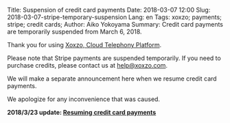 Title: Suspension of credit card payments
Date: 2018-03-07 12:00
Slug: 2018-03-07-stripe-temporary-suspension
Lang: en
Tags: xoxzo; payments; stripe; credit cards; 
Author: Aiko Yokoyama
Summary: Credit card payments are temporarily suspended from March 6, 2018.

Thank you for using [Xoxzo, Cloud Telephony Platform](https://www.xoxzo.com/en/).

Please note that Stripe payments are suspended temporarily. 
If you need to purchase credits, please contact us at help@xoxzo.com.

We will make a separate announcement here when we resume credit card payments.

We apologize for any inconvenience that was caused. 

**2018/3/23 update: [Resuming credit card payments]({filename}/Announcements/201803-resume-stripe-en.md)**
